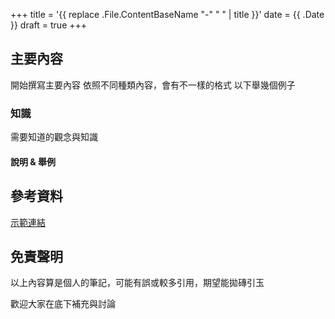 +++
title = '{{ replace .File.ContentBaseName "-" " " | title }}'
date = {{ .Date }}
draft = true
+++

## 主要內容

開始撰寫主要內容
依照不同種類內容，會有不一樣的格式
以下舉幾個例子

### 知識

需要知道的觀念與知識

#### 說明 & 舉例

## 參考資料
[示範連結](https://example.com)

## 免責聲明

以上內容算是個人的筆記，可能有誤或較多引用，期望能拋磚引玉

歡迎大家在底下補充與討論
